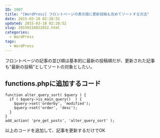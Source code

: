 ```yaml
---
ID: 1907
title: "[WordPress] フロントページの表示順に更新投稿も含めてソートする方法"
date: 2015-03-18 02:28:52
updated: 2015-03-18 02:28:52
slug: 20150318022852.html
categories:
  - WordPress
tags:
  - WordPress
---
```


フロントページの記事の並び順は基本的に最新の投稿順だが、更新された記事も"最新の投稿"としてソートの対象としたい。

<!--more-->
<h2>functions.phpに追加するコード</h2>
<pre class="language-php"><code>function alter_query_sort( $query ) {
  if ( $query-&gt;is_main_query()  ) {
    $query-&gt;set('orderby', 'modified');
    $query-&gt;set('order', 'desc');
  }
}
add_action( 'pre_get_posts', 'alter_query_sort' );</code></pre>
以上のコードを追加して、記事を更新するだけでOK
